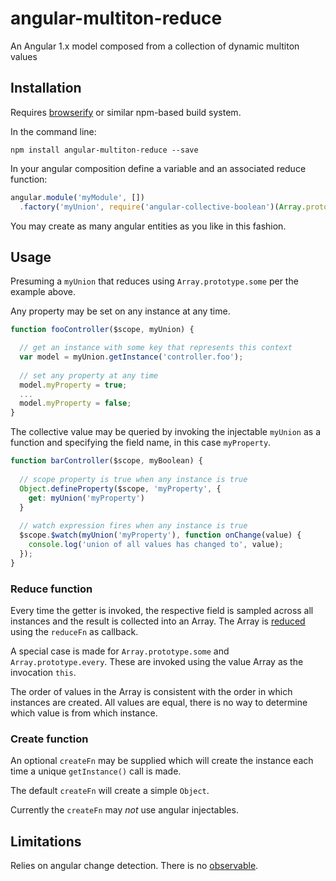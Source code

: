 # angular-multiton-reduce

An Angular 1.x model composed from a collection of dynamic multiton values

## Installation

Requires [browserify](http://browserify.org/) or similar npm-based build system.

In the command line:

```
npm install angular-multiton-reduce --save
```

In your angular composition define a variable and an associated reduce function:

```javascript
angular.module('myModule', [])
  .factory('myUnion', require('angular-collective-boolean')(Array.prototype.some));
```

You may create as many angular entities as you like in this fashion.

## Usage

Presuming a `myUnion` that reduces using `Array.prototype.some` per the example above.

Any property may be set on any instance at any time.

```javascript
function fooController($scope, myUnion) {

  // get an instance with some key that represents this context
  var model = myUnion.getInstance('controller.foo');
  
  // set any property at any time
  model.myProperty = true;
  ...
  model.myProperty = false;
}
```

The collective value may be queried by invoking the injectable `myUnion` as a function and specifying the field name, in this case `myProperty`.

```javascript
function barController($scope, myBoolean) {
  
  // scope property is true when any instance is true
  Object.defineProperty($scope, 'myProperty', {
    get: myUnion('myProperty')
  }
  
  // watch expression fires when any instance is true
  $scope.$watch(myUnion('myProperty'), function onChange(value) {
    console.log('union of all values has changed to', value);
  });
}
```

### Reduce function

Every time the getter is invoked, the respective field is sampled across all instances and the result is collected into an Array. The Array is [reduced](https://developer.mozilla.org/en/docs/Web/JavaScript/Reference/Global_Objects/Array/reduce) using the `reduceFn` as callback.

A special case is made for `Array.prototype.some` and `Array.prototype.every`. These are invoked using the value Array as the invocation `this`.

The order of values in the Array is consistent with the order in which instances are created. All values are equal, there is no way to determine which value is from which instance.

### Create function

An optional `createFn` may be supplied which will create the instance each time a unique `getInstance()` call is made.

The default `createFn` will create a simple `Object`.

Currently the `createFn` may *not* use angular injectables.

## Limitations

Relies on angular change detection. There is no [observable](https://en.wikipedia.org/wiki/Observer_pattern).